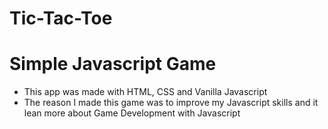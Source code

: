 # Tic-Tac-Toe

<h1>Simple Javascript Game</h1>
<ul>
  <li>This app was made with HTML, CSS and Vanilla Javascript</li>
  <li>The reason I made this game was to improve my Javascript skills and it lean more about Game Development with Javascript</li>
</ul>
